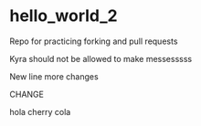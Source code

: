 # hello_world_2
Repo for practicing forking and pull requests

Kyra should not be allowed to make messesssss

New line
more changes


CHANGE

hola
cherry cola